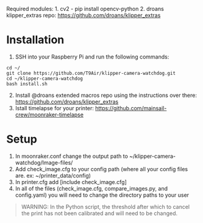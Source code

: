 Required modules:
    1. cv2 - pip install opencv-python
    2. droans klipper_extras repo: https://github.com/droans/klipper_extras

# Installation
1. SSH into your Raspberry Pi and run the following commands:
 ```
cd ~/
git clone https://github.com/T9Air/klipper-camera-watchdog.git
cd ~/klipper-camera-watchdog
bash install.sh
```
2. Install @droans extended macros repo using the instructions over there: https://github.com/droans/klipper_extras
3. Istall timelapse for your printer: https://github.com/mainsail-crew/moonraker-timelapse

# Setup
1. In moonraker.conf change the output path to ~/klipper-camera-watchdog/Image-files/
2. Add check_image.cfg to your config path (where all your config files are. ex: ~/printer_data/config)
3. In printer.cfg add [include check_image.cfg]
4. In all of the files (check_image.cfg, compare_images.py, and config.yaml) you will need to change the directory paths to your user

>WARNING: In the Python script, the threshold after which to cancel the print has not been calibrated and will need to be changed.
